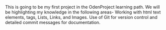 This is going to be my first project in the OdenProject learning path. We will be highlighting my knowledge in the following areas-
    Working with html text elements, tags, Lists, Links, and Images.
    Use of Git for version control and detailed commit messages for documentation.
